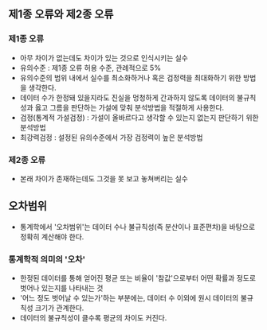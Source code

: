 ## 제1종 오류와 제2종 오류
### 제1종 오류
- 아무 차이가 없는데도 차이가 있는 것으로 인식시키는 실수
- 유의수준 : 제1종 오류 허용 수준, 관례적으로 5%
- 유의수준의 범위 내에서 실수를 최소화하거나 혹은 검정력을 최대화하기 위한 방법을 생각한다.
- 데이터 수가 한정돼 있을지라도 진실을 멍청하게 간과하지 않도록 데이터의 불규칙성과 옳고 그름을 판단하는 가설에 맞춰 분석방법을 적절하게 사용한다.
- 검정(통계적 가설검정) : 가설이 올바르다고 생각할 수 있는지 없는지 판단하기 위한 분석방법
- 최강력검정 : 설정된 유의수준에서 가장 검정력이 높은 분석방법
### 제2종 오류
- 본래 차이가 존재하는데도 그것을 못 보고 놓쳐버리는 실수

## 오차범위
- 통계학에서 '오차범위'는 데이터 수나 불규칙성(즉 분산이나 표준편차)을 바탕으로 정확히 계산해야 한다.
### 통계학적 의미의 '오차'
- 한정된 데이터를 통해 얻어진 평균 또는 비율이 '참값'으로부터 어떤 확률과 정도로 벗어나 있는지를 나타내는 것
- '어느 정도 벗어날 수 있는가'하는 부분에는, 데이터 수 이외에 원시 데이터의 불규칙성 크기가 관계한다.
- 데이터의 불규칙성이 클수록 평균의 차이도 커진다.